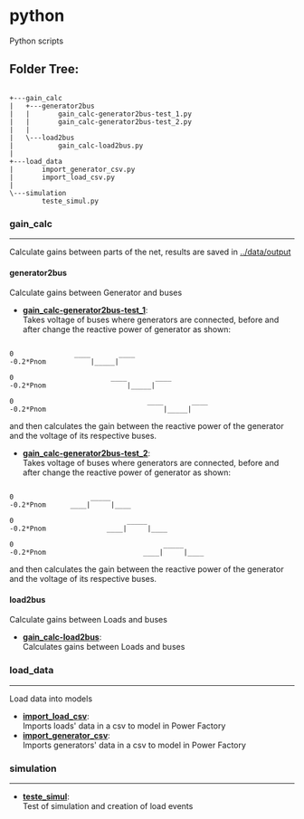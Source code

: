 # python
Python scripts
## Folder Tree:
```

+---gain_calc
|   +---generator2bus
|   |       gain_calc-generator2bus-test_1.py
|   |       gain_calc-generator2bus-test_2.py
|   |       
|   \---load2bus
|           gain_calc-load2bus.py
|           
+---load_data
|       import_generator_csv.py
|       import_load_csv.py
|       
\---simulation
        teste_simul.py

```

### gain_calc
---
Calculate gains between parts of the net, results are saved in [../data/output](../data/output)
#### generator2bus
Calculate gains between Generator and buses
- **[gain_calc-generator2bus-test_1](gain_calc/generator2bus/gain_calc-generator2bus-test_1.py)**:  
Takes voltage of buses where generators are connected, before and after change the reactive power of generator as shown:

<!-- Change to a figure -->
```

0               ____       ____
-0.2*Pnom           |_____|   

0                        ____       ____
-0.2*Pnom                    |_____|     

0                                 ____       ____
-0.2*Pnom                             |_____|

```
and then calculates the gain between the reactive power of the generator and the voltage of its respective buses.

- **[gain_calc-generator2bus-test_2](gain_calc/generator2bus/gain_calc-generator2bus-test_2.py)**:  
Takes voltage of buses where generators are connected, before and after change the reactive power of generator as shown:

<!-- Change to a figure -->
```

0                   _____
-0.2*Pnom      ____|     |____

0                            _____
-0.2*Pnom               ____|     |____

0                                     _____
-0.2*Pnom                        ____|     |____

```
and then calculates the gain between the reactive power of the generator and the voltage of its respective buses.
#### load2bus
Calculate gains between Loads and buses
- **[gain_calc-load2bus](gain_calc/load2bus/gain_calc-load2bus.py)**:  
Calculates gains between Loads and buses

### load_data
---
Load data into models
- **[import_load_csv](load_data/import_load_csv.py)**:  
Imports loads' data in a csv to model in Power Factory
- **[import_generator_csv](load_data/import_generator_csv.py)**:  
Imports generators' data in a csv to model in Power Factory

### simulation
---
- **[teste_simul](simulation/teste_simul.py)**:  
Test of simulation and creation of load events
